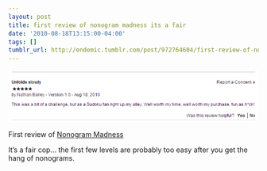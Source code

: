 ```yaml
---
layout: post
title: first review of nonogram madness its a fair
date: '2010-08-18T13:15:00-04:00'
tags: []
tumblr_url: http://endemic.tumblr.com/post/972764604/first-review-of-nonogram-madness-its-a-fair
---
```

 ![](/tumblr_files/tumblr_l7cylx0Scy1qz9neko1_1280.png)  

First review of [Nonogram Madness](http://ganbarugames.com/nonogram-madness/)

It’s a fair cop… the first few levels are probably too easy after you get the hang of nonograms.

